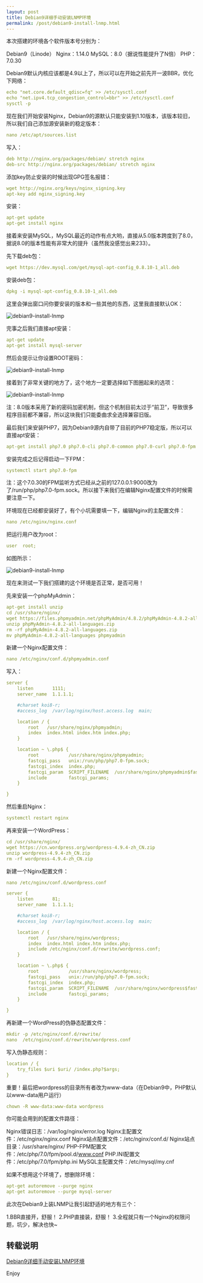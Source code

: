 ```yaml
---
layout: post
title: Debian9详细手动安装LNMP环境
permalink: /post/debian9-install-lnmp.html
---
```


本次搭建的环境各个软件版本号分别为：

Debian9（Linode）
Nginx：1.14.0
MySQL：8.0（据说性能提升了N倍）
PHP：7.0.30

<!--more-->

Debian9默认内核应该都是4.9以上了，所以可以在开始之前先开一波BBR，优化下网络：

```yml
echo "net.core.default_qdisc=fq" >> /etc/sysctl.conf
echo "net.ipv4.tcp_congestion_control=bbr" >> /etc/sysctl.conf
sysctl -p
```

现在我们开始安装Nginx，Debian9的源默认只能安装到1.10版本，该版本较旧，所以我们自己添加源安装新的稳定版本：

```yml
nano /etc/apt/sources.list
```

写入：

```yml
deb http://nginx.org/packages/debian/ stretch nginx
deb-src http://nginx.org/packages/debian/ stretch nginx
```

添加key防止安装的时候出现GPG签名报错：

```yml
wget http://nginx.org/keys/nginx_signing.key
apt-key add nginx_signing.key
```

安装：

```yml
apt-get update
apt-get install nginx
```

接着来安装MySQL，MySQL最近的动作有点大哟，直接从5.0版本跨度到了8.0，据说8.0的版本性能有非常大的提升（虽然我没感觉出来233）。

先下载deb包：

```yml
wget https://dev.mysql.com/get/mysql-apt-config_0.8.10-1_all.deb
```

安装deb包：

```yml
dpkg -i mysql-apt-config_0.8.10-1_all.deb
```

这里会弹出窗口问你要安装的版本和一些其他的东西，这里我直接默认OK：

![debian9-install-lnmp](https://cdn.jsdelivr.net/gh/ailsio/hello-blog@main/static/debian9-install-lnmp/debian9-install-lnmp-1.png)

完事之后我们直接apt安装：

```yml
apt-get update
apt-get install mysql-server
```

然后会提示让你设置ROOT密码：

![debian9-install-lnmp](https://cdn.jsdelivr.net/gh/ailsio/hello-blog@main/static/debian9-install-lnmp/debian9-install-lnmp-2.png)

接着到了非常关键的地方了，这个地方一定要选择如下图圈起来的选项：

![debian9-install-lnmp](https://cdn.jsdelivr.net/gh/ailsio/hello-blog@main/static/debian9-install-lnmp/debian9-install-lnmp-3.png)

注：8.0版本采用了新的密码加密机制，但这个机制目前太过于“前卫”，导致很多程序目前都不兼容，所以这块我们只能委曲求全选择兼容旧版。

最后我们来安装PHP7，因为Debian9源内自带了目前的PHP7稳定版，所以可以直接apt安装：

```yml
apt-get install php7.0 php7.0-cli php7.0-common php7.0-curl php7.0-fpm php7.0-gd php7.0-mysql php7.0-opcache php7.0-xml php7.0-xmlrpc php7.0-sqlite3 php7.0-mbstring
```

安装完成之后记得启动一下FPM：

```yml
systemctl start php7.0-fpm
```

注：这个7.0.30的FPM监听方式已经从之前的127.0.0.1:9000改为了/run/php/php7.0-fpm.sock。所以接下来我们在编辑Nginx配置文件的时候需要注意一下。

环境现在已经都安装好了，有个小坑需要填一下，编辑Nginx的主配置文件：

```yml
nano /etc/nginx/nginx.conf
```

把运行用户改为root：

```yml
user  root;
```

如图所示：

![debian9-install-lnmp](https://cdn.jsdelivr.net/gh/ailsio/hello-blog@main/static/debian9-install-lnmp/debian9-install-lnmp-4.png)

现在来测试一下我们搭建的这个环境是否正常，是否可用！

先来安装一个phpMyAdmin：

```yml
apt-get install unzip
cd /usr/share/nginx/
wget https://files.phpmyadmin.net/phpMyAdmin/4.8.2/phpMyAdmin-4.8.2-all-languages.zip
unzip phpMyAdmin-4.8.2-all-languages.zip
rm -rf phpMyAdmin-4.8.2-all-languages.zip
mv phpMyAdmin-4.8.2-all-languages phpmyadmin
```

新建一个Nginx配置文件：

```yml
nano /etc/nginx/conf.d/phpmyadmin.conf
```

写入：

```yml
server {
    listen       1111;
    server_name  1.1.1.1;

    #charset koi8-r;
    #access_log  /var/log/nginx/host.access.log  main;

    location / {
        root   /usr/share/nginx/phpmyadmin;
        index  index.html index.htm index.php;
    }

    location ~ \.php$ {
        root           /usr/share/nginx/phpmyadmin;
        fastcgi_pass   unix:/run/php/php7.0-fpm.sock;
        fastcgi_index  index.php;
        fastcgi_param  SCRIPT_FILENAME  /usr/share/nginx/phpmyadmin$fastcgi_script_name;
        include        fastcgi_params;
    }

}
```

然后重启Nginx：

```yml
systemctl restart nginx
```

再来安装一个WordPress：

```yml
cd /usr/share/nginx/
wget https://cn.wordpress.org/wordpress-4.9.4-zh_CN.zip
unzip wordpress-4.9.4-zh_CN.zip
rm -rf wordpress-4.9.4-zh_CN.zip
```

新建一个Nginx配置文件：

```yml
nano /etc/nginx/conf.d/wordpress.conf
```
```yml
server {
    listen       81;
    server_name  1.1.1.1;

    #charset koi8-r;
    #access_log  /var/log/nginx/host.access.log  main;

    location / {
        root   /usr/share/nginx/wordpress;
        index  index.html index.htm index.php;
        include /etc/nginx/conf.d/rewrite/wordpress.conf;
    }

    location ~ \.php$ {
        root           /usr/share/nginx/wordpress;
        fastcgi_pass   unix:/run/php/php7.0-fpm.sock;
        fastcgi_index  index.php;
        fastcgi_param  SCRIPT_FILENAME  /usr/share/nginx/wordpress$fastcgi_script_name;
        include        fastcgi_params;
    }

}
```
再新建一个WordPress的伪静态配置文件：

```yml
mkdir -p /etc/nginx/conf.d/rewrite/
nano  /etc/nginx/conf.d/rewrite/wordpress.conf
```

写入伪静态规则：

```yml
location / {
	try_files $uri $uri/ /index.php?$args;
}
```

重要！最后把wordpress的目录所有者改为www-data（在Debian9中，PHP默认以www-data用户运行）

```yml
chown -R www-data:www-data wordpress
```

你可能会用到的配置文件路径：

Nginx错误日志：/var/log/nginx/error.log
Nginx主配置文件：/etc/nginx/nginx.conf
Nginx站点配置文件：/etc/nginx/conf.d/
Nginx站点目录：/usr/share/nginx/
PHP-FPM配置文件：/etc/php/7.0/fpm/pool.d/www.conf
PHP.INI配置文件：/etc/php/7.0/fpm/php.ini
MySQL主配置文件：/etc/mysql/my.cnf

如果不想用这个环境了，想删除环境：

```yml
apt-get autoremove --purge nginx
apt-get autoremove --purge mysql-server
```

此次在Debian9上装LNMP让我引起舒适的地方有三个：

1.BBR直接开，舒服！
2.PHP直接装，舒服！
3.全程就只有一个Nginx的权限问题，坑少，解决也快~

## 转载说明

[Debian9详细手动安装LNMP环境](https://lala.im/3894.html)

Enjoy
